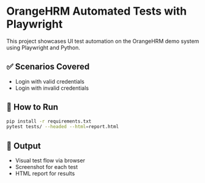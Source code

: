 # OrangeHRM Automated Tests with Playwright

This project showcases UI test automation on the OrangeHRM demo system using Playwright and Python.

## ✅ Scenarios Covered
- Login with valid credentials
- Login with invalid credentials

## 🚀 How to Run

```bash
pip install -r requirements.txt
pytest tests/ --headed --html=report.html
```

## 📄 Output
- Visual test flow via browser
- Screenshot for each test
- HTML report for results